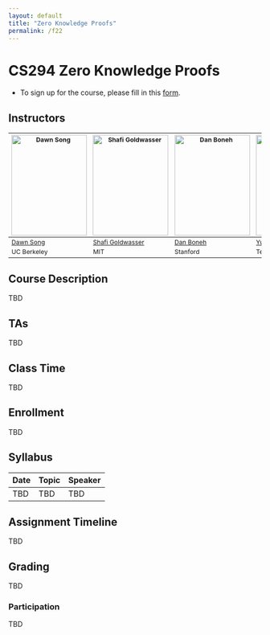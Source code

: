 ```yaml
---
layout: default
title: "Zero Knowledge Proofs"
permalink: /f22
---
```


<!-- # ZKP -->

# CS294 Zero Knowledge Proofs

- To sign up for the course, please fill in this [form](https://www.google.com).

## Instructors

<table style="table-layout: fixed; font-size: 88%; align: middle;">
  <thead>
    <tr>
      <th style="width: 20%;"><img style="object-fit:cover" width=150 height=200 src="{{site.baseurl}}/assets/dawn-berkeley.jpg" alt="Dawn Song"></th>
      <th style="width: 20%;"><img style="object-fit:cover" width=150 height=200 src="{{site.baseurl}}/assets/dawn-berkeley.jpg" alt="Shafi Goldwasser"></th>
      <th style="width: 20%;"><img style="object-fit:cover" width=150 height=200 src="{{site.baseurl}}/assets/dawn-berkeley.jpg" alt="Dan Boneh"></th>
      <th style="width: 20%;"><img style="object-fit:cover" width=150 height=200 src="{{site.baseurl}}/assets/dawn-berkeley.jpg" alt="Yupeng Zhang"></th>
      <th style="width: 20%;"><img style="object-fit:cover" width=150 height=200 src="{{site.baseurl}}/assets/dawn-berkeley.jpg" alt="Justin Thaler"></th>
    </tr>
  </thead>
  <tbody>
    <tr>
      <td><a href="https://people.eecs.berkeley.edu/~dawnsong/">Dawn Song</a></td>
      <td><a href="https://www.csail.mit.edu/person/shafi-goldwasser/">Shafi Goldwasser</a></td>
      <td><a href="https://crypto.stanford.edu/~dabo/">Dan Boneh</a></td>
      <td><a href="http://people.tamu.edu/~zhangyp/">Yupeng Zhang</a></td>
      <td><a href="https://people.cs.georgetown.edu/jthaler/">Justin Thaler</a></td>
    </tr>
    <tr>
      <td>UC Berkeley</td>
      <td>MIT</td>
      <td>Stanford</td>
      <td>Texas A&M University</td>
      <td>Georgetown University</td>
    </tr>
  </tbody>
</table>

## Course Description
TBD

## TAs
TBD

## Class Time
TBD

## Enrollment
TBD

## Syllabus

| Date             | Topic                                                                     | Speaker                    |
| ---------------- | ------------------------------------------------------------------------- | -------------------------- |
|TBD| TBD|TBD|

## Assignment Timeline

TBD

## Grading

TBD

### Participation

TBD